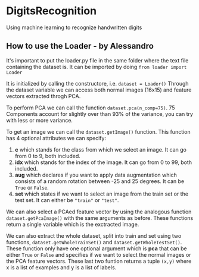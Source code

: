 # DigitsRecognition
Using machine learning to recognize handwritten digits

## How to use the Loader - by Alessandro

It's important to put the loader.py file in the same folder where the text file containing the dataset is.
It can be imported by doing `from loader import Loader`

It is initialized by calling the constructore, i.e. `dataset = Loader()`
Through the dataset variable we can access both normal images (16x15) and feature vectors extracted throgh PCA.

To perform PCA we can call the function `dataset.pca(n_comp=75)`. 75 Components account for slightly over than 93% of the variance, you can try with less or more variance.

To get an image we can call the `dataset.getImage()` function. This function has 4 optional attributes we can specify:
1. **c** which stands for the class from which we select an image. It can go from 0 to 9, both included.
1. **idx** which stands for the index of the image. It can go from 0 to 99, both included.
1. **aug** which declares if you want to apply data augmentation which consists of a random rotation between -25 and 25 degrees. It can be `True` or `False`.
1. **set** which states if we want to select an image from the train set or the test set. It can either be `"train"` or `"test"`.

We can also select a PCAed feature vector by using the analogous function `dataset.getPcaImage()` with the same arguments as before. 
These functions return a single variable which is the exctracted image.

We can also extract the whole dataset, split into train and set using two functions, `dataset.getWholeTrainSet()` and `dataset.getWholeTestSet()`. These function only have one optional argument which is **pca** that can be either `True` or `False` and specifies if we want to select the normal images or the PCA feature vectors. These last two funtion returns a tuple `(x,y)` where x is a list of examples and y is a list of labels.



